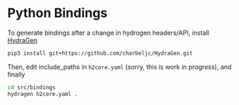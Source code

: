 # Python Bindings

To generate bindings after a change in hydrogen headers/API,
install [HydraGen](https://github.com/charbeljc/HydraGen)

```bash
pip3 install git+https://github.com/charbeljc/HydraGen.git
```

Then, edit include_paths in `h2core.yaml` (sorry, this is work in progress), and finally
```bash
cd src/bindings
hydragen h2core.yaml .
```
